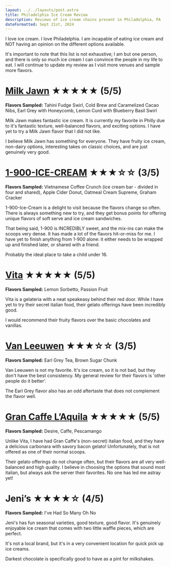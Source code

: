 ```yaml
---
layout: ../../layouts/post.astro
title: Philadelphia Ice Cream Review
description: Reviews of ice cream chains present in Philadelphia, PA
dateFormatted: Sept 21st, 2024
---
```


I love ice cream. I love Philadelphia. I am incapable of eating ice cream and NOT having an opinion on the different options available. 

It's important to note that this list is not exhaustive; I am but one person, and there is only so much ice cream I can convince the people in my life to eat. I will continue to update my review as I visit more venues and sample more flavors. 

# [Milk Jawn](https://milkjawn.com/) ★★★★★ (5/5)
**Flavors Sampled:** Tahini Fudge Swirl, Cold Brew and Caramelized Cacao Nibs, Earl Grey with Honeycomb, Lemon Curd with Blueberry Basil Swirl

Milk Jawn makes fantastic ice cream. It is currently my favorite in Philly due to it's fantastic texture, well-balanced flavors, and exciting options. I have yet to try a Milk Jawn flavor that I did not like. 

I believe Milk Jawn has something for everyone. They have fruity ice cream, non-dairy options, interesting takes on classic choices, and are just genuinely very good. 

# [1-900-ICE-CREAM](https://1900icecream.com/) ★★★☆☆ (3/5)
**Flavors Sampled:** Vietnamese Coffee Crunch (ice cream bar - divided in four and shared), Apple Cider Donut, Oatmeal Cream Supreme, Graham Cracker 

1-900-Ice-Cream is a delight to visit because the flavors change so often. There is always something new to try, and they get bonus points for offering unique flavors of soft serve and ice cream sandwiches. 

That being said, 1-900 is INCREDIBLY sweet, and the mix-ins can make the scoops very dense. It has made a lot of the flavors hit-or-miss for me. I have yet to finish anything from 1-900 alone: it either needs to be wrapped up and finished later, or shared with a friend. 

Probably the ideal place to take a child under 16. 

# [Vita](https://www.vitainphilly.com/) ★★★★★ (5/5)
**Flavors Sampled:** Lemon Sorbetto, Passion Fruit 

Vita is a gelateria with a neat speakeasy behind their red door. While I have yet to try their secret italian food, their gelato offerings have been incredibly good. 

I would recommend their fruity flavors over the basic chocolates and vanillas. 

# [Van Leeuwen](https://vanleeuwenicecream.com/) ★★★☆☆ (3/5)
**Flavors Sampled:** Earl Grey Tea, Brown Sugar Chunk   

Van Leeuwen is not my favorite. It's ice cream, so it is not bad, but they don't have the best consistency. My general review for their flavors is 'other people do it better'. 

The Earl Grey flavor also has an odd aftertaste that does not complement the flavor well.

# [Gran Caffe L’Aquila](https://grancaffelaquila.com/) ★★★★★ (5/5)
**Flavors Sampled:** Desire, Caffe, Pescamango

Unlike Vita, I have had Gran Caffe's (non-secret) italian food, and they have a delicious carbonara with savory bacon gelato! Unfortunately, that is not offered as one of their normal scoops. 

Their gelato offerings do not change often, but their flavors are all very well-balanced and high quality. I believe in choosing the options that sound most italian, but always ask the server their favorites. No one has led me astray yet!

# Jeni’s ★★★★☆ (4/5)
**Flavors Sampled:** I've Had So Many Oh No 

Jeni's has fun seasonal varieties, good texture, good flavor. It's genuinely enjoyable ice cream that comes with two little waffle pieces, which are perfect. 

It's not a local brand, but it's in a very convenient location for quick pick up ice creams. 

Darkest chocolate is specifically good to have as a pint for milkshakes. 

